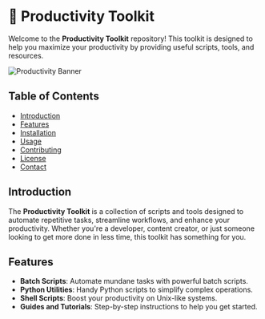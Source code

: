 # 🚀 Productivity Toolkit

Welcome to the **Productivity Toolkit** repository! This toolkit is designed to help you maximize your productivity by providing useful scripts, tools, and resources.

![Productivity Banner](https://your-banner-image-url.com/banner.jpg)

## Table of Contents

- [Introduction](#introduction)
- [Features](#features)
- [Installation](#installation)
- [Usage](#usage)
- [Contributing](#contributing)
- [License](#license)
- [Contact](#contact)

## Introduction

The **Productivity Toolkit** is a collection of scripts and tools designed to automate repetitive tasks, streamline workflows, and enhance your productivity. Whether you're a developer, content creator, or just someone looking to get more done in less time, this toolkit has something for you.

## Features

- **Batch Scripts**: Automate mundane tasks with powerful batch scripts.
- **Python Utilities**: Handy Python scripts to simplify complex operations.
- **Shell Scripts**: Boost your productivity on Unix-like systems.
- **Guides and Tutorials**: Step-by-step instructions to help you get started.

